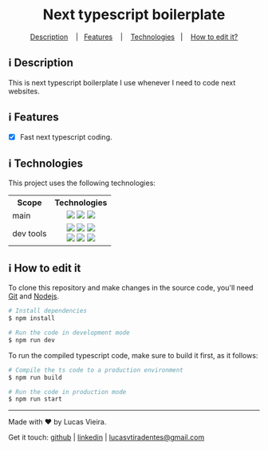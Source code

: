 <h1 align="center">
  Next typescript boilerplate
</h1>

<p align="center">
  <a href="#information_source-description">Description</a>
  &nbsp;&nbsp;&nbsp;|&nbsp;&nbsp;&nbsp;<a href="#information_source-features">Features</a>
  &nbsp;&nbsp;&nbsp;|&nbsp;&nbsp;&nbsp;
  <a href="#information_source-technologies">Technologies</a>&nbsp;&nbsp;&nbsp;|&nbsp;&nbsp;&nbsp;
  <a href="#information_source-how-to-edit-it">How to edit it?</a>
</p>

## :information_source: Description

This is next typescript boilerplate I use whenever I need to code next websites.

## :information_source: Features

- [x] Fast next typescript coding.

## :information_source: Technologies

This project uses the following technologies:

<div align="center" style="text-align: center;">
  <table>
    <tr>
      <th>Scope</th>
      <th>Technologies</th>
    </tr>
    <tr>
      <td>main</td>
      <td align="center">
        <a target="_blank" href="https://nodejs.org"><img src="https://img.shields.io/badge/node.js-6DA55F?style=for-the-badge&logo=node.js&logoColor=white"></a>
        <a target="_blank" href="https://nextjs.org/"><img src="https://img.shields.io/badge/Next-black?style=for-the-badge&logo=next.js&logoColor=white"></a>
        <a target="_blank" href="https://www.typescriptlang.org/"><img src="https://img.shields.io/badge/typescript-%23007ACC.svg?style=for-the-badge&logo=typescript&logoColor=white"></a>
      </td>
    </tr>
    <tr>
      <td>dev tools</td>
      <td align="center">
        <a target="_blank" href="https://eslint.org/"><img src="https://img.shields.io/badge/ESLint-4B3263?style=for-the-badge&logo=eslint&logoColor=white"></a>
        <a target="_blank" href="https://prettier.io/"><img src="https://img.shields.io/badge/prettier-blue?style=for-the-badge&logo=prettier&logoColor=white"></a>
        <a target="_blank" href="https://editorconfig.org/"><img src="https://img.shields.io/badge/editorconfig-gray?style=for-the-badge&logo=editorconfig&logoColor=white"></a><br/>
        <a target="_blank" href="https://github.com/typicode/husky"><img src="https://img.shields.io/badge/🐶husky-yellow?style=for-the-badge&logo=husky&logoColor=white"></a>
        <a target="_blank" href="https://github.com/conventional-changelog/commitlint"><img src="https://img.shields.io/badge/commitlint-red?style=for-the-badge&logo=commitlint&logoColor=white"></a>
        <a target="_blank" href="https://github.com/commitizen/cz-cli"><img src="https://img.shields.io/badge/commitizen-pink?style=for-the-badge&logo=conventionalcommits&logoColor=white"></a>
      </td>
    </tr>

  </table>
</div>

## :information_source: How to edit it

To clone this repository and make changes in the source code, you'll need [Git](https://git-scm.com) and [Nodejs](https://nodejs.org/en/).

```bash
# Install dependencies
$ npm install

# Run the code in development mode
$ npm run dev
```

To run the compiled typescript code, make sure to build it first, as it follows:

```bash
# Compile the ts code to a production environment
$ npm run build

# Run the code in production mode
$ npm run start
```

---

Made with ♥ by Lucas Vieira.

Get it touch: [github](https://github.com/lucasvtiradentes) | [linkedin](https://www.linkedin.com/in/lucasvtiradentes) | lucasvtiradentes@gmail.com
